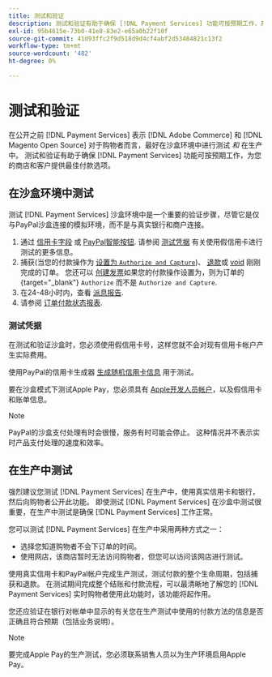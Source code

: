```yaml
---
title: 测试和验证
description: 测试和验证有助于确保 [!DNL Payment Services] 功能可按预期工作，并为客户提供最佳付款选项
exl-id: 95b4615e-73b0-41e8-83e2-e65a0b22f10f
source-git-commit: 41d93ffc2f9d518d9d4cf4abf2d53484821c13f2
workflow-type: tm+mt
source-wordcount: '482'
ht-degree: 0%

---
```


# 测试和验证

在公开之前 [!DNL Payment Services] 表示 [!DNL Adobe Commerce] 和 [!DNL Magento Open Source] 对于购物者而言，最好在沙盒环境中进行测试 _和_ 在生产中。 测试和验证有助于确保 [!DNL Payment Services] 功能可按预期工作，为您的商店和客户提供最佳付款选项。

## 在沙盒环境中测试

测试 [!DNL Payment Services] 沙盒环境中是一个重要的验证步骤，尽管它是仅与PayPal沙盒连接的模拟环境，而不是与真实银行和商户连接。

1. 通过 [信用卡字段](payments-options.md#credit-card-fields) 或 [PayPal智能按钮](payments-options.md#paypal-smart-buttons). 请参阅 [测试凭据](#testing-credentials) 有关使用假信用卡进行测试的更多信息。
1. 捕获(当您的付款操作为 [设置为 `Authorize and Capture`](onboard.md#set-payment-services-as-payment-method))、 [退款](refunds.md)或 [void](voids.md) 刚刚完成的订单。 您还可以 [创建发票](https://docs.magento.com/user-guide/sales/invoice-create.html)如果您的付款操作设置为，则为订单的{target=&quot;_blank&quot;} `Authorize` 而不是 `Authorize and Capture`.
1. 在24-48小时内，查看 [派息报告](payouts.md).
1. 请参阅 [订单付款状态报表](order-payment-status.md).

### 测试凭据

在测试和验证沙盒时，您必须使用假信用卡号，这样您就不会对现有信用卡帐户产生实际费用。

使用PayPal的信用卡生成器 [生成随机信用卡信息](https://www.paypal.com/us/smarthelp/article/where-can-i-find-test-credit-card-numbers-ts2157) 用于测试。

要在沙盒模式下测试Apple Pay，您必须具有 [Apple开发人员帐户](https://developer.apple.com/programs/enroll/)，以及假信用卡和账单信息。

>[!NOTE]
>
>PayPal的沙盒支付处理有时会很慢，服务有时可能会停止。 这种情况并不表示实时产品支付处理的速度和效率。

## 在生产中测试

强烈建议您测试 [!DNL Payment Services] 在生产中，使用真实信用卡和银行，然后向购物者公开此功能。 即使测试 [!DNL Payment Services] 在沙盒中测试很重要，在生产中测试是确保 [!DNL Payment Services] 工作正常。

您可以测试 [!DNL Payment Services] 在生产中采用两种方式之一：

* 选择您知道购物者不会下订单的时间。
* 使用网店，该商店暂时无法访问购物者，但您可以访问该网店进行测试。

使用真实信用卡和PayPal帐户完成生产测试，测试付款的整个生命周期，包括捕获和退款。 在测试期间完成整个结账和付款流程，可以最清晰地了解您的 [!DNL Payment Services] 实时购物者使用此功能时，该功能将起作用。

您还应验证在银行对帐单中显示的有关您在生产测试中使用的付款方法的信息是否正确且符合预期（包括业务说明）。

>[!NOTE]
>
>要完成Apple Pay的生产测试，您必须联系销售人员以为生产环境启用Apple Pay。
